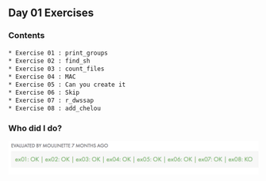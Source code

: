 ## Day 01 Exercises 

### Contents

	* Exercise 01 : print_groups
	* Exercise 02 : find_sh
	* Exercise 03 : count_files
	* Exercise 04 : MAC
	* Exercise 05 : Can you create it
	* Exercise 06 : Skip
	* Exercise 07 : r_dwssap
	* Exercise 08 : add_chelou

### Who did I do?

<img src='screenshot.png' alt='Day01 Score Sheet' width='700'/>
